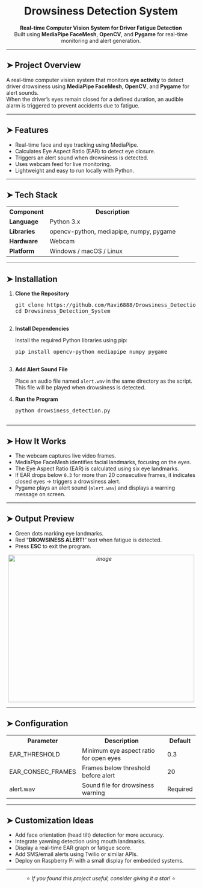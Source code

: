 <h1 align="center">Drowsiness Detection System</h1>

<p align="center">
  <b>Real-time Computer Vision System for Driver Fatigue Detection</b><br>
  Built using <b>MediaPipe FaceMesh</b>, <b>OpenCV</b>, and <b>Pygame</b> for real-time monitoring and alert generation.
</p>

<hr>

<h2>➤ Project Overview</h2>
<p>
A real-time computer vision system that monitors <b>eye activity</b> to detect driver drowsiness using
<b>MediaPipe FaceMesh</b>, <b>OpenCV</b>, and <b>Pygame</b> for alert sounds.<br>
When the driver’s eyes remain closed for a defined duration, an audible alarm is triggered to prevent accidents due to fatigue.
</p>

<hr>

<h2>➤ Features</h2>
<ul>
  <li> Real-time face and eye tracking using MediaPipe.</li>
  <li> Calculates Eye Aspect Ratio (EAR) to detect eye closure.</li>
  <li> Triggers an alert sound when drowsiness is detected.</li>
  <li> Uses webcam feed for live monitoring.</li>
  <li> Lightweight and easy to run locally with Python.</li>
</ul>

<hr>

<h2>➤ Tech Stack</h2>
<table>
<tr><th>Component</th><th>Description</th></tr>
<tr><td><b>Language</b></td><td>Python 3.x</td></tr>
<tr><td><b>Libraries</b></td><td>opencv-python, mediapipe, numpy, pygame</td></tr>
<tr><td><b>Hardware</b></td><td>Webcam</td></tr>
<tr><td><b>Platform</b></td><td>Windows / macOS / Linux</td></tr>
</table>

<hr>

<h2>➤ Installation</h2>

<ol>
  <li><b>Clone the Repository</b>
    <pre>
git clone https://github.com/Ravi6888/Drowsiness_Detection_System.git
cd Drowsiness_Detection_System
    </pre>
  </li>

  <li><b>Install Dependencies</b>
    <p>Install the required Python libraries using pip:</p>
    <pre>
pip install opencv-python mediapipe numpy pygame
    </pre>
  </li>

  <li><b>Add Alert Sound File</b>
    <p>
      Place an audio file named <code>alert.wav</code> in the same directory as the script.<br>
      This file will be played when drowsiness is detected.
    </p>
  </li>

  <li><b>Run the Program</b>
    <pre>
python drowsiness_detection.py
    </pre>
  </li>
</ol>

<hr>

<h2>➤ How It Works</h2>
<ul>
  <li> The webcam captures live video frames.</li>
  <li> MediaPipe FaceMesh identifies facial landmarks, focusing on the eyes.</li>
  <li> The Eye Aspect Ratio (EAR) is calculated using six eye landmarks.</li>
  <li> If EAR drops below <code>0.3</code> for more than 20 consecutive frames, it indicates closed eyes → triggers a drowsiness alert.</li>
  <li> Pygame plays an alert sound (<code>alert.wav</code>) and displays a warning message on screen.</li>
</ul>

<hr>

<h2>➤ Output Preview</h2>
<ul>
  <li> Green dots marking eye landmarks.</li>
  <li> Red “<b>DROWSINESS ALERT!</b>” text when fatigue is detected.</li>
  <li> Press <b>ESC</b> to exit the program.</li>
</ul>

<p align="center"><i><img width="495" height="391" alt="image" src="https://github.com/user-attachments/assets/06aa7e4a-6032-4e1e-a18e-5d9c8b3ee0bc" />
</i></p>

<hr>

<h2>➤ Configuration</h2>
<table>
<tr><th>Parameter</th><th>Description</th><th>Default</th></tr>
<tr><td>EAR_THRESHOLD</td><td>Minimum eye aspect ratio for open eyes</td><td>0.3</td></tr>
<tr><td>EAR_CONSEC_FRAMES</td><td>Frames below threshold before alert</td><td>20</td></tr>
<tr><td>alert.wav</td><td>Sound file for drowsiness warning</td><td>Required</td></tr>
</table>

<hr>

<h2>➤ Customization Ideas</h2>
<ul>
  <li> Add face orientation (head tilt) detection for more accuracy.</li>
  <li> Integrate yawning detection using mouth landmarks.</li>
  <li> Display a real-time EAR graph or fatigue score.</li>
  <li> Add SMS/email alerts using Twilio or similar APIs.</li>
  <li> Deploy on Raspberry Pi with a small display for embedded systems.</li>
</ul>

<hr>

<p align="center">
⭐ <i>If you found this project useful, consider giving it a star!</i> ⭐
</p>
